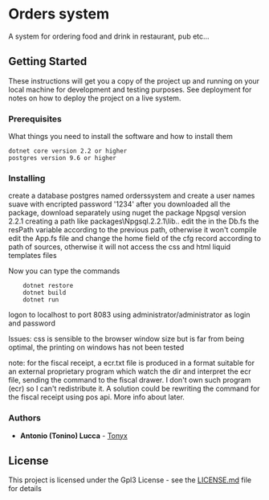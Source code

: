 # Orders system

A system for ordering food and drink in restaurant, pub etc...

## Getting Started

These instructions will get you a copy of the project up and running on your local machine for development and testing purposes. See deployment for notes on how to deploy the project on a live system.

### Prerequisites

What things you need to install the software and how to install them

```
dotnet core version 2.2 or higher
postgres version 9.6 or higher
```

### Installing

create a database postgres named orderssystem and create a user names suave with encripted password '1234'
after you downloaded all the package, download separately using nuget
the package Npgsql version 2.2.1 creating a path like packages\Npgsql.2.2.1\lib\..
edit the in the Db.fs the resPath variable according to the previous path, otherwise it won't compile
edit the App.fs file and change the home field of the cfg record according to path of sources, otherwise it will not access the css and html liquid templates files

Now you can type the commands

```
	dotnet restore
	dotnet build
	dotnet run
```



logon to localhost to port 8083 using administrator/administrator as login and password


Issues: css is sensible to the browser window size but is far from being optimal, 
the printing on windows has not been tested

note: for the fiscal receipt, a ecr.txt file is produced in a format suitable for an external proprietary program which watch the dir and interpret the ecr file, sending the command to the fiscal drawer.  I don't own such program (ecr) so I can't redistribute it. A solution could be rewriting the command for the fiscal receipt using pos api. More info about later.
 


### Authors

* **Antonio (Tonino) Lucca** - [Tonyx](https://github.com/tonyx)
 

## License

This project is licensed under the Gpl3 License - see the [LICENSE.md](LICENSE.md) file for details



